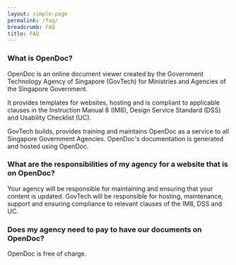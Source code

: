```yaml
---
layout: simple-page
permalink: /faq/
breadcrumb: FAQ
title: FAQ
---
```


### **What is OpenDoc?**

OpenDoc is an online document viewer created by the Government Technology Agency of Singapore (GovTech) for Ministries and Agencies of the Singapore Government.

It provides templates for websites, hosting and is compliant to applicable clauses in the Instruction Manual 8 (IM8), Design Service Standard (DSS) and Usability Checklist (UC).

GovTech builds, provides training and maintains OpenDoc as a service to all Singapore Government Agencies. OpenDoc's documentation is generated and hosted using OpenDoc.

### **What are the responsibilities of my agency for a website that is on OpenDoc?**

Your agency will be responsible for maintaining and ensuring that your content is updated. GovTech will be responsible for hosting, maintenance, support and ensuring compliance to relevant clauses of the IM8, DSS and UC.

### **Does my agency need to pay to have our documents on OpenDoc?**

OpenDoc is free of charge. 
